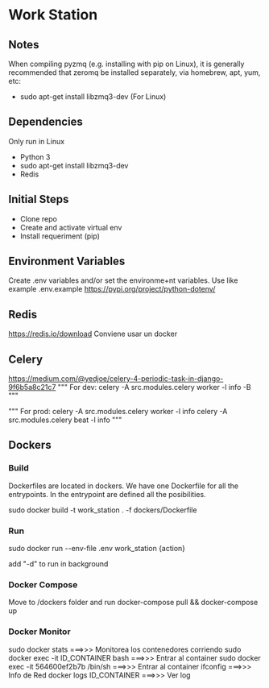 # Work Station

## Notes
When compiling pyzmq (e.g. installing with pip on Linux), it is generally recommended that zeromq be installed separately, via homebrew, apt, yum, etc:
 - sudo apt-get install libzmq3-dev (For Linux)

## Dependencies
Only run in Linux
 - Python 3
 - sudo apt-get install libzmq3-dev
 - Redis

## Initial Steps
 - Clone repo
 - Create and activate virtual env
 - Install requeriment (pip)

## Environment Variables
Create .env variables and/or set the environme+nt variables.
Use like example .env.example
https://pypi.org/project/python-dotenv/

## Redis
https://redis.io/download
Conviene usar un docker

## Celery
https://medium.com/@yedjoe/celery-4-periodic-task-in-django-9f6b5a8c21c7
"""
For dev: celery -A src.modules.celery worker -l info -B
"""

"""
For prod: 
celery -A src.modules.celery worker -l info
celery -A src.modules.celery beat -l info
"""

## Dockers

### Build
Dockerfiles are located in dockers. We have one Dockerfile for all the entrypoints.
In the entrypoint are defined all the posibilities.

sudo docker build -t work_station . -f dockers/Dockerfile

### Run
sudo docker run --env-file .env work_station {action}

add "-d" to run in background

### Docker Compose
Move to /dockers folder and run
docker-compose pull && docker-compose up

### Docker Monitor
sudo docker stats ===>>> Monitorea los contenedores corriendo
sudo docker exec -it ID_CONTAINER bash ===>>> Entrar al container
sudo docker exec -it 564600ef2b7b /bin/sh ===>>> Entrar al container
ifconfig ===>>> Info de Red
docker logs ID_CONTAINER ===>>> Ver log
